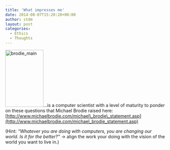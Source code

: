 ```yaml
---
title: 'What impresses me'
date: 2014-08-07T15:20:20+00:00
author: stdm
layout: post
categories:
  - Ethics
  - Thoughts
---
```

[<img class="size-full wp-image-206 alignleft" alt="brodie_main" src="https://dublin.zhaw.ch/~stdm/wp-content/uploads/2014/08/brodie_main.jpg" width="120" height="180" />](https://dublin.zhaw.ch/~stdm/wp-content/uploads/2014/08/brodie_main.jpg)&#8230;is a computer scientist with a level of maturity to ponder on these questions that Michael Brodie raised here: [http://www.michaelbrodie.com/michael\_brodie\_statement.asp](http://www.michaelbrodie.com/michael_brodie_statement.asp)

(Hint: _&#8220;Whatever you are doing with computers, you are changing our world. Is it for the better?&#8221;_ -> align the work your doing with the vision of the world you want to live in.)